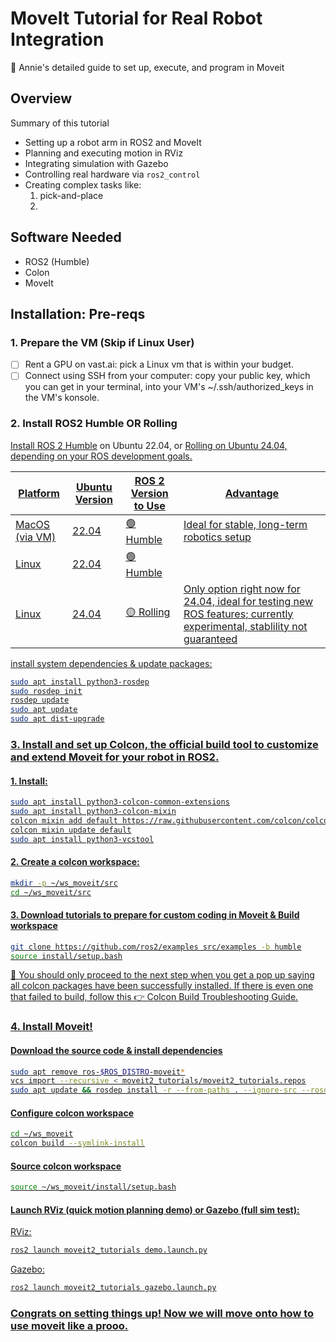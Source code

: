 # MoveIt Tutorial for Real Robot Integration

🚀 Annie's detailed guide to set up, execute, and program in Moveit 


## Overview

Summary of this tutorial
- Setting up a robot arm in ROS2 and MoveIt
- Planning and executing motion in RViz
- Integrating simulation with Gazebo
- Controlling real hardware via `ros2_control`
- Creating complex tasks like:
  1. pick-and-place
  2. 


## Software Needed

- ROS2 (Humble)
- Colon
- MoveIt 

## Installation: Pre-reqs

### 1. Prepare the VM (Skip if Linux User)
- [ ] Rent a GPU on vast.ai: pick a Linux vm that is within your budget.
- [ ] Connect using SSH from your computer: copy your public key, which you can get in your terminal, into your VM's ~/.ssh/authorized_keys in the VM's konsole. 

### 2. Install ROS2 Humble OR Rolling
<u> [Install ROS 2 Humble](https://docs.ros.org/en/humble/Installation/Ubuntu-Install-Debs.html)</u> on Ubuntu 22.04, or <u>[Rolling](https://docs.ros.org/en/rolling/Installation/Ubuntu-Install-Debs.html)<u> on Ubuntu 24.04, depending on your ROS development goals.

| Platform       | Ubuntu Version | ROS 2 Version to Use     | Advantage                          |
|----------------|----------------|---------------------------|--------------------------------|
| MacOS (via VM) | 22.04           | 🟢 Humble   | Ideal for stable, long-term robotics setup     |
| Linux    | 22.04           | 🟢 Humble    |                     |
| Linux    | 24.04           | 🟡 Rolling   | Only option right now for 24.04, ideal for testing new ROS features; currently experimental, stablility not guaranteed |

install system dependencies & update packages:
```bash
sudo apt install python3-rosdep
sudo rosdep init
rosdep update
sudo apt update
sudo apt dist-upgrade
```

### 3. Install and set up Colcon, the official build tool to customize and extend Moveit for your robot in ROS2.

#### 1. Install: 
```bash
sudo apt install python3-colcon-common-extensions
sudo apt install python3-colcon-mixin
colcon mixin add default https://raw.githubusercontent.com/colcon/colcon-mixin-repository/master/index.yaml
colcon mixin update default
sudo apt install python3-vcstool
```

#### 2. Create a colcon workspace:
```bash
mkdir -p ~/ws_moveit/src
cd ~/ws_moveit/src
```

#### 3. Download tutorials to prepare for custom coding in Moveit & Build workspace
```bash
git clone https://github.com/ros2/examples src/examples -b humble
source install/setup.bash
```

🛑 You should only proceed to the next step when you get a pop up saying all colcon packages have been successfully installed. If there is even one that failed to build, follow this 👉 [Colcon Build Troubleshooting Guide](./Troubleshooting_colcon_build.md).

### 4. Install Moveit!
#### Download the source code & install dependencies
```bash
sudo apt remove ros-$ROS_DISTRO-moveit*
vcs import --recursive < moveit2_tutorials/moveit2_tutorials.repos
sudo apt update && rosdep install -r --from-paths . --ignore-src --rosdistro $ROS_DISTRO -y
```
#### Configure colcon workspace
```bash
cd ~/ws_moveit
colcon build --symlink-install
```
#### Source colcon workspace
```bash
source ~/ws_moveit/install/setup.bash
```
#### Launch RViz (quick motion planning demo) or Gazebo (full sim test):
RViz: 
```bash
ros2 launch moveit2_tutorials demo.launch.py
```
Gazebo: 
```bash
ros2 launch moveit2_tutorials gazebo.launch.py
```
### Congrats on setting things up! Now we will move onto how to use moveit like a prooo.
